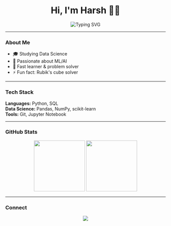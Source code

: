 # <div align="center">Hi, I'm Harsh 👨‍💻</div>

<div align="center">
  <img src="https://readme-typing-svg.herokuapp.com?font=Fira+Code&pause=1000&color=36BCF7&width=435&lines=Data+Science+Student;Machine+Learning+Enthusiast" alt="Typing SVG" />
</div>

---

### About Me
- 🎓 Studying Data Science
- 🤖 Passionate about ML/AI
- 🚀 Fast learner & problem solver
- ⚡ Fun fact: Rubik's cube solver

---

### Tech Stack
**Languages:** Python, SQL  
**Data Science:** Pandas, NumPy, scikit-learn  
**Tools:** Git, Jupyter Notebook  

---

### GitHub Stats
<div align="center">
  <img height="160em" src="https://github-readme-stats.vercel.app/api?username=HarshwardhanKotkar&show_icons=true&theme=default&count_private=true"/>
  <img height="160em" src="https://github-readme-stats.vercel.app/api/top-langs/?username=HarshwardhanKotkar&layout=compact&theme=default"/>
</div>

---

### Connect
<div align="center">
  <a href="https://www.linkedin.com/in/harshwardhankotkar/">
    <img src="https://img.shields.io/badge/LinkedIn-0077B5?style=flat-square&logo=linkedin&logoColor=white"/>
  </a>
</div>
